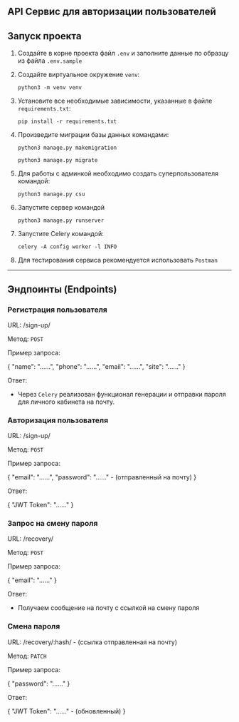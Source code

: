 API Сервис для авторизации пользователей
-----------------------------------------
## Запуск проекта
1. Создайте в корне проекта файл ```.env``` и заполните данные по образцу из файла ```.env.sample```

2. Создайте виртуальное окружение ```venv```:
   ```shell
   python3 -m venv venv
   ```

3. Установите все необходимые зависимости, указанные в файле ```requirements.txt```:
   ```shell
   pip install -r requirements.txt
   ```

4. Произведите миграции базы данных командами:
   ```shell
   python3 manage.py makemigration
   ```
   ```shell
   python3 manage.py migrate
   ```
   
5. Для работы с админкой необходимо создать суперпользователя командой:
   ```shell
   python3 manage.py csu
   ```

6. Запустите сервер командой
   ```shell
   python3 manage.py runserver
   ```

7. Запустите Celery командой:
   ```shell
   celery -A config worker -l INFO
   ```
7. Для тестирования сервиса рекомендуется использовать ```Postman```
________________________________________
## Эндпоинты (Endpoints)

### Регистрация пользователя

URL: /sign-up/

Метод: ```POST```

Пример запроса:

{
    "name": "......",
    "phone": "......",
    "email": "......",
    "site": "......"
}

Ответ:
- Через ```Celery``` реализован функционал генерации и отправки пароля для личного кабинета на почту.

### Авторизация пользователя

URL: /sign-up/

Метод: ```POST```

Пример запроса:

{
    "email": "......",
    "password": "......" - (отправленный на почту)
}

Ответ:

{
    "JWT Token": "......"
}

### Запрос на смену пароля

URL: /recovery/

Метод: ```POST```

Пример запроса:

{
    "email": "......"
}

Ответ:
- Получаем сообщение на почту с ссылкой на смену пароля

### Смена пароля

URL: /recovery/:hash/ - (ссылка отправленная на почту)

Метод: ```PATCH```

Пример запроса:

{
    "password": "......"
}  

Ответ:

{
    "JWT Token": "......" - (обновленный)
}
